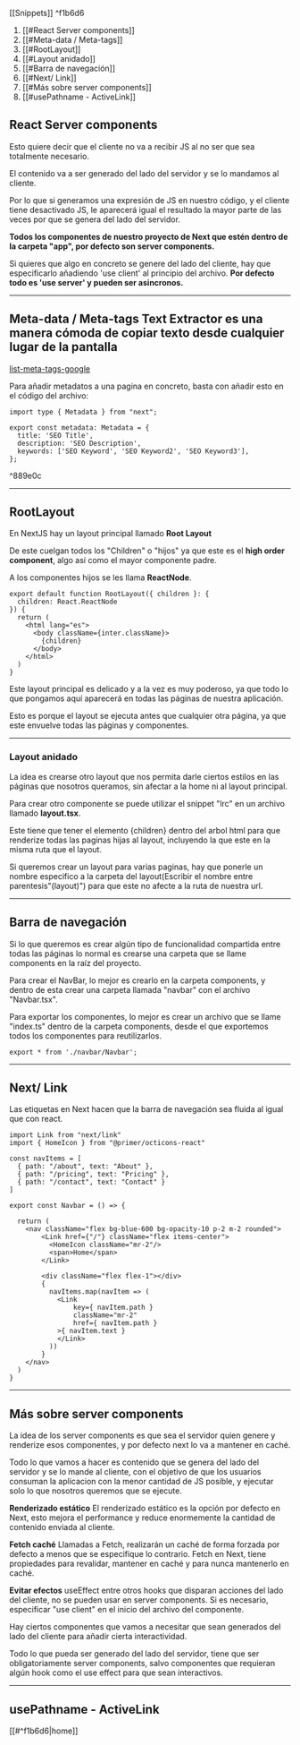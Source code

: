 [[Snippets]] ^f1b6d6

1. [[#React Server components]] 
2. [[#Meta-data / Meta-tags]]
3. [[#RootLayout]]
4. [[#Layout anidado]]
5. [[#Barra de navegación]]
6. [[#Next/ Link]]
7. [[#Más sobre server components]]
8. [[#usePathname - ActiveLink]]

## React Server components

Esto quiere decir que el cliente no va a recibir JS al no ser que sea totalmente necesario.

El contenido va a ser generado del lado del servidor y se lo mandamos al cliente. 

Por lo que si generamos una expresión de JS en nuestro código, y el cliente tiene desactivado JS, le aparecerá igual el resultado la mayor parte de las veces por que se genera del lado del servidor.

**Todos los componentes de nuestro proyecto de Next que estén dentro de la carpeta "app", por defecto son server components.**

Si quieres que algo en concreto se genere del lado del cliente, hay que especificarlo añadiendo 'use client' al principio del archivo.
**Por defecto todo es 'use server' y pueden ser asincronos.**

---

## Meta-data / Meta-tags Text Extractor es una manera cómoda de copiar texto desde cualquier lugar de la pantalla    

[list-meta-tags-google](https://developers.google.com/search/docs/crawling-indexing/special-tags)

Para añadir metadatos a una pagina en concreto, basta con añadir esto en el código del archivo:
```TSX
import type { Metadata } from "next";

export const metadata: Metadata = {
  title: 'SEO Title',
  description: 'SEO Description',
  keywords: ['SEO Keyword', 'SEO Keyword2', 'SEO Keyword3'],
};
```

^889e0c

---

## RootLayout

En NextJS hay un layout principal llamado **Root Layout**

De este cuelgan todos los "Children" o "hijos" ya que este es el **high order component**, algo así como el mayor componente padre.

A los componentes hijos se les llama **ReactNode**.

```TSX
export default function RootLayout({ children }: {
  children: React.ReactNode
}) {
  return (
    <html lang="es">
      <body className={inter.className}>
        {children}
      </body>
    </html>
  )
}
```

Este layout principal es delicado y a la vez es muy poderoso, ya que todo lo que pongamos aquí aparecerá en todas las páginas de nuestra aplicación.

Esto es porque el layout se ejecuta antes que cualquier otra página, ya que este envuelve todas las páginas y componentes.

---

### Layout anidado

La idea es crearse otro layout que nos permita darle ciertos estilos en las páginas que nosotros queramos, sin afectar a la home ni al layout principal.

Para crear otro componente se puede utilizar el snippet "lrc" en un archivo llamado **layout.tsx**.

Este tiene que tener el elemento {children} dentro del arbol html para que renderize todas las paginas hijas al layout, incluyendo la que este en la misma ruta que el layout.

Si queremos crear un layout para varias paginas, hay que ponerle un nombre especifico a la carpeta del layout(Escribir el nombre entre parentesis"(layout)") para que este no afecte a la ruta de nuestra url.

---

## Barra de navegación

Si lo que queremos es crear algún tipo de funcionalidad compartida entre todas las páginas lo normal es crearse una carpeta que se llame components en la raíz del proyecto.

Para crear el NavBar, lo mejor es crearlo en la carpeta components, y dentro de esta crear una carpeta llamada "navbar" con el archivo "Navbar.tsx".

Para exportar los componentes, lo mejor es crear un archivo que se llame "index.ts" dentro de la carpeta components, desde el que exportemos todos los componentes para reutilizarlos.

```TS (index.ts)
export * from './navbar/Navbar';
```

---

## Next/ Link

Las etiquetas <Link/> en Next hacen que la barra de navegación sea fluida al igual que con react.

```TSX
import Link from "next/link"
import { HomeIcon } from "@primer/octicons-react"

const navItems = [
  { path: "/about", text: "About" },
  { path: "/pricing", text: "Pricing" },
  { path: "/contact", text: "Contact" }
]

export const Navbar = () => {

  return (
    <nav className="flex bg-blue-600 bg-opacity-10 p-2 m-2 rounded">
        <Link href={"/"} className="flex items-center">
          <HomeIcon className="mr-2"/>
          <span>Home</span>        
        </Link>
  
        <div className="flex flex-1"></div>
        {
          navItems.map(navItem => (
            <Link 
	            key={ navItem.path } 
	            className="mr-2" 
	            href={ navItem.path }
	        >{ navItem.text }
	        </Link>
          ))
        }
    </nav>
  )
}
```

---

## Más sobre server components

La idea de los server components es que sea el servidor quien genere y renderize esos componentes, y por defecto next lo va a mantener en caché.

Todo lo que vamos a hacer es contenido que se genera del lado del servidor y se lo mande al cliente, con el objetivo de que los usuarios consuman la aplicacion con la menor cantidad de JS posible, y ejecutar solo lo que nosotros queremos que se ejecute.


**Renderizado estático**
El renderizado estático es la opción por defecto en Next, esto mejora el performance y reduce enormemente la cantidad de contenido enviada al cliente.

**Fetch caché**
Llamadas a Fetch, realizarán un caché de forma forzada por defecto a menos que se especifique lo contrario.
Fetch en Next, tiene propiedades para revalidar, mantener en caché y para nunca mantenerlo en caché.

**Evitar efectos**
useEffect entre otros hooks que disparan acciones del lado del cliente, no se pueden usar en server components.
Si es necesario, especificar "use client" en el inicio del archivo del componente.


Hay ciertos componentes que vamos a necesitar que sean generados del lado del cliente para añadir cierta interactividad.

Todo lo que pueda ser generado del lado del servidor, tiene que ser obligatoriamente server components, salvo componentes que requieran algún hook como el use effect para que sean interactivos.

---

## usePathname - ActiveLink








[[#^f1b6d6|home]]